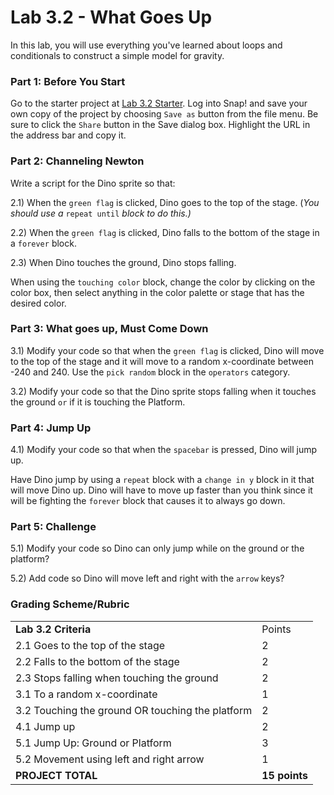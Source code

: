 # Lab 3.2 - What Goes Up

In this lab, you will use everything you've learned about loops and conditionals to construct a simple model for gravity.

### Part 1: Before You Start

Go to the starter project at [Lab 3.2 Starter](https://snap.berkeley.edu/snap/snap.html#present:Username=mr-poston\&ProjectName=Lab%203.2\_Starter). Log into Snap! and save your own copy of the project by choosing `Save as` button from the file menu. Be sure to click the `Share` button in the Save dialog box. Highlight the URL in the address bar and copy it.

### Part 2: Channeling Newton

Write a script for the Dino sprite so that:

2.1) When the `green flag` is clicked, Dino goes to the top of the stage. (_You should use a_ `repeat until` _block to do this.)_

2.2) When the `green flag` is clicked, Dino falls to the bottom of the stage in a `forever` block.

2.3) When Dino touches the ground, Dino stops falling.

When using the `touching color` block, change the color by clicking on the color box, then select anything in the color palette or stage that has the desired color.

### Part 3: What goes up, Must Come Down

3.1) Modify your code so that when the `green flag` is clicked, Dino will move to the top of the stage and it will move to a random x-coordinate between -240 and 240. Use the `pick random` block in the `operators` category.

3.2) Modify your code so that the Dino sprite stops falling when it touches the ground `or` if it is touching the Platform.

### Part 4: Jump Up

4.1) Modify your code so that when the `spacebar` is pressed, Dino will jump up.

Have Dino jump by using a `repeat` block with a `change in y` block in it that will move Dino up. Dino will have to move up faster than you think since it will be fighting the `forever` block that causes it to always go down.

### Part 5: Challenge

5.1) Modify your code so Dino can only jump while on the ground or the platform?

5.2) Add code so Dino will move left and right with the `arrow` keys?

### Grading Scheme/Rubric

|                                                  |               |
| ------------------------------------------------ | ------------- |
| **Lab 3.2 Criteria**                             | Points        |
| 2.1 Goes to the top of the stage                 | 2             |
| 2.2 Falls to the bottom of the stage             | 2             |
| 2.3 Stops falling when touching the ground       | 2             |
| 3.1 To a random x-coordinate                     | 1             |
| 3.2 Touching the ground OR touching the platform | 2             |
| 4.1 Jump up                                      | 2             |
| 5.1 Jump Up: Ground or Platform                  | 3             |
| 5.2 Movement using left and right arrow          | 1             |
| **PROJECT TOTAL**                                | **15 points** |
